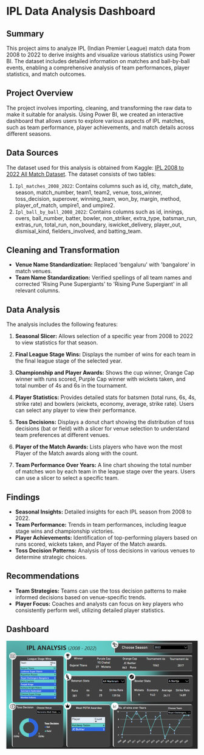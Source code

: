 # IPL Data Analysis Dashboard

## Summary
This project aims to analyze IPL (Indian Premier League) match data from 2008 to 2022 to derive insights and visualize various statistics using Power BI. The dataset includes detailed information on matches and ball-by-ball events, enabling a comprehensive analysis of team performances, player statistics, and match outcomes.

## Project Overview
The project involves importing, cleaning, and transforming the raw data to make it suitable for analysis. Using Power BI, we created an interactive dashboard that allows users to explore various aspects of IPL matches, such as team performance, player achievements, and match details across different seasons.

## Data Sources
The dataset used for this analysis is obtained from Kaggle: [IPL 2008 to 2022 All Match Dataset](https://www.kaggle.com/datasets/vora1011/ipl-2008-to-2021-all-match-dataset). The dataset consists of two tables:

1. `Ipl_matches_2008_2022`: Contains columns such as id, city, match_date, season, match_number, team1, team2, venue, toss_winner, toss_decision, superover, winning_team, won_by, margin, method, player_of_match, umpire1, and umpire2.
2. `Ipl_ball_by_ball_2008_2022`: Contains columns such as id, innings, overs, ball_number, batter, bowler, non_striker, extra_type, batsman_run, extras_run, total_run, non_boundary, iswicket_delivery, player_out, dismisal_kind, fielders_involved, and batting_team.

## Cleaning and Transformation
- **Venue Name Standardization:** Replaced 'bengaluru' with 'bangalore' in match venues.
- **Team Name Standardization:** Verified spellings of all team names and corrected 'Rising Pune Supergiants' to 'Rising Pune Supergiant' in all relevant columns.

## Data Analysis
The analysis includes the following features:

1. **Seasonal Slicer:** Allows selection of a specific year from 2008 to 2022 to view statistics for that season.


2. **Final League Stage Wins:** Displays the number of wins for each team in the final league stage of the selected year.

3. **Championship and Player Awards:** Shows the cup winner, Orange Cap winner with runs scored, Purple Cap winner with wickets taken, and total number of 4s and 6s in the tournament.

4. **Player Statistics:** Provides detailed stats for batsmen (total runs, 6s, 4s, strike rate) and bowlers (wickets, economy, average, strike rate). Users can select any player to view their performance.

5. **Toss Decisions:** Displays a donut chart showing the distribution of toss decisions (bat or field) with a slicer for venue selection to understand team preferences at different venues.

6. **Player of the Match Awards:** Lists players who have won the most Player of the Match awards along with the count.

7. **Team Performance Over Years:** A line chart showing the total number of matches won by each team in the league stage over the years. Users can use a slicer to select a specific team.

## Findings
- **Seasonal Insights:** Detailed insights for each IPL season from 2008 to 2022.
- **Team Performance:** Trends in team performances, including league stage wins and championship victories.
- **Player Achievements:** Identification of top-performing players based on runs scored, wickets taken, and Player of the Match awards.
- **Toss Decision Patterns:** Analysis of toss decisions in various venues to determine strategic choices.

## Recommendations
- **Team Strategies:** Teams can use the toss decision patterns to make informed decisions based on venue-specific trends.
- **Player Focus:** Coaches and analysts can focus on key players who consistently perform well, utilizing detailed player statistics.

## Dashboard
![Dashboard](images/dashboard.png)